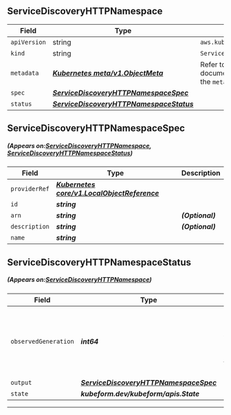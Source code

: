 ## ServiceDiscoveryHTTPNamespace
| Field | Type | Description |
| ------ | ----- | ----------- |
| `apiVersion` | string | `aws.kubeform.com/v1alpha1` |
|    `kind` | string | `ServiceDiscoveryHTTPNamespace` |
| `metadata` | ***[Kubernetes meta/v1.ObjectMeta](https://kubernetes.io/docs/reference/generated/kubernetes-api/v1.13/#objectmeta-v1-meta)***|Refer to the Kubernetes API documentation for the fields of the `metadata` field.|
| `spec` | ***[ServiceDiscoveryHTTPNamespaceSpec](#ServiceDiscoveryHTTPNamespaceSpec)***||
| `status` | ***[ServiceDiscoveryHTTPNamespaceStatus](#ServiceDiscoveryHTTPNamespaceStatus)***||
## ServiceDiscoveryHTTPNamespaceSpec
##### (Appears on:[ServiceDiscoveryHTTPNamespace](#ServiceDiscoveryHTTPNamespace), [ServiceDiscoveryHTTPNamespaceStatus](#ServiceDiscoveryHTTPNamespaceStatus))
| Field | Type | Description |
| ------ | ----- | ----------- |
| `providerRef` | ***[Kubernetes core/v1.LocalObjectReference](https://kubernetes.io/docs/reference/generated/kubernetes-api/v1.13/#localobjectreference-v1-core)***||
| `id` | ***string***||
| `arn` | ***string***| ***(Optional)*** |
| `description` | ***string***| ***(Optional)*** |
| `name` | ***string***||
## ServiceDiscoveryHTTPNamespaceStatus
##### (Appears on:[ServiceDiscoveryHTTPNamespace](#ServiceDiscoveryHTTPNamespace))
| Field | Type | Description |
| ------ | ----- | ----------- |
| `observedGeneration` | ***int64***| ***(Optional)*** Resource generation, which is updated on mutation by the API Server.|
| `output` | ***[ServiceDiscoveryHTTPNamespaceSpec](#ServiceDiscoveryHTTPNamespaceSpec)***| ***(Optional)*** |
| `state` | ***kubeform.dev/kubeform/apis.State***| ***(Optional)*** |
---
